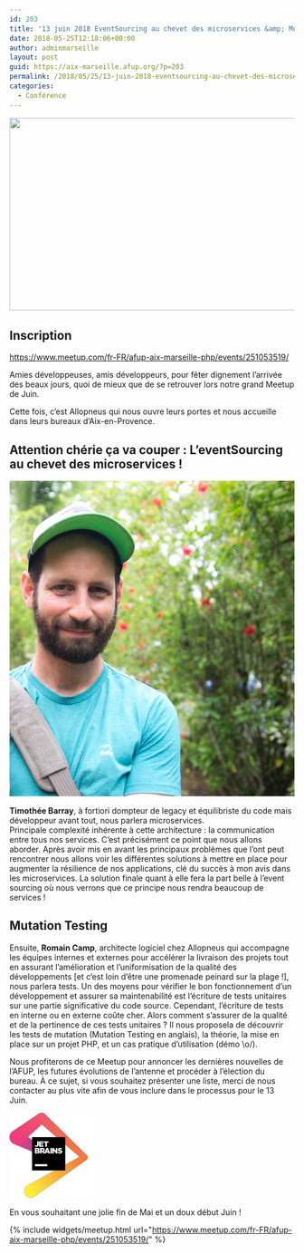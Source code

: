 ```yaml
---
id: 203
title: '13 juin 2018 EventSourcing au chevet des microservices &amp; Mutation testing'
date: 2018-05-25T12:18:06+00:00
author: adminmarseille
layout: post
guid: https://aix-marseille.afup.org/?p=203
permalink: /2018/05/25/13-juin-2018-eventsourcing-au-chevet-des-microservices-mutation-testing/
categories:
  - Conférence
---
```

[<img class="aligncenter size-large wp-image-205" src="https://aix-marseille.afup.org/files/2018/05/afup-meetup_20180613-1024x597.jpg" alt="" width="584" height="340" srcset="https://aix-marseille.afup.org/files/2018/05/afup-meetup_20180613-1024x597.jpg 1024w, https://aix-marseille.afup.org/files/2018/05/afup-meetup_20180613-300x175.jpg 300w, https://aix-marseille.afup.org/files/2018/05/afup-meetup_20180613-768x448.jpg 768w, https://aix-marseille.afup.org/files/2018/05/afup-meetup_20180613-500x292.jpg 500w, https://aix-marseille.afup.org/files/2018/05/afup-meetup_20180613.jpg 1200w" sizes="(max-width: 584px) 100vw, 584px" />](https://aix-marseille.afup.org/files/2018/05/afup-meetup_20180613.jpg)

## Inscription

<https://www.meetup.com/fr-FR/afup-aix-marseille-php/events/251053519/>

Amies développeuses, amis développeurs, pour fêter dignement l&rsquo;arrivée des beaux jours, quoi de mieux que de se retrouver lors notre grand Meetup de Juin.

Cette fois, c&rsquo;est Allopneus qui nous ouvre leurs portes et nous accueille dans leurs bureaux d&rsquo;Aix-en-Provence.

## Attention chérie ça va couper : L&rsquo;eventSourcing au chevet des microservices !

![Timothée Barray](/files/2018/05/timothee_barray.jpg)

**Timothée Barray**, à fortiori dompteur de legacy et équilibriste du code mais développeur avant tout, nous parlera microservices.  
Principale complexité inhérente à cette architecture : la communication entre tous nos services. C&rsquo;est précisément ce point que nous allons aborder. Après avoir mis en avant les principaux problèmes que l&rsquo;ont peut rencontrer nous allons voir les différentes solutions à mettre en place pour augmenter la résilience de nos applications, clé du succès à mon avis dans les microservices. La solution finale quant à elle fera la part belle à l&rsquo;event sourcing où nous verrons que ce principe nous rendra beaucoup de services !

## Mutation Testing

Ensuite, **Romain Camp**, architecte logiciel chez Allopneus qui accompagne les équipes internes et externes pour accélérer la livraison des projets tout en assurant l&rsquo;amélioration et l&rsquo;uniformisation de la qualité des développements [et c&rsquo;est loin d&rsquo;être une promenade peinard sur la plage !], nous parlera tests. Un des moyens pour vérifier le bon fonctionnement d&rsquo;un développement et assurer sa maintenabilité est l&rsquo;écriture de tests unitaires sur une partie significative du code source. Cependant, l&rsquo;écriture de tests en interne ou en externe coûte cher. Alors comment s&rsquo;assurer de la qualité et de la pertinence de ces tests unitaires ? Il nous proposela de découvrir les tests de mutation (Mutation Testing en anglais), la théorie, la mise en place sur un projet PHP, et un cas pratique d&rsquo;utilisation (démo \o/).

Nous profiterons de ce Meetup pour annoncer les dernières nouvelles de l&rsquo;AFUP, les futures évolutions de l&rsquo;antenne et procéder à l’élection du bureau. À ce sujet, si vous souhaitez présenter une liste, merci de nous contacter au plus vite afin de vous inclure dans le processus pour le 13 Juin.

![Timothée Barray](/files/2018/05/jetbrains-150x150.png)

En vous souhaitant une jolie fin de Mai et un doux début Juin !

{% include widgets/meetup.html
   url="https://www.meetup.com/fr-FR/afup-aix-marseille-php/events/251053519/"
%}
